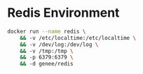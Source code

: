 # Redis Environment

```bash
docker run --name redis \
    && -v /etc/localtime:/etc/localtime \
    && -v /dev/log:/dev/log \
    && -v /tmp:/tmp \
    && -p 6379:6379 \
    && -d genee/redis
```
